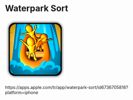 # Waterpark Sort

<p float="left">
	<img src="Assets/_Main/Art/Textures/Waterpark_Sort_loadingicon.png" width="200">
</p>https://apps.apple.com/tr/app/waterpark-sort/id6736705816?platform=iphone
</p>
